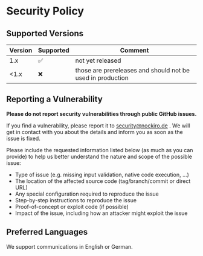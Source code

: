 # Security Policy

## Supported Versions

| Version | Supported          | Comment |
| ------- | ------------------ | ------- |
| 1.x   | :white_check_mark: | not yet released |
| <1.x   | :x:                | those are prereleases and should not be used in production |

## Reporting a Vulnerability
**Please do not report security vulnerabilities through public GitHub issues.**

If you find a vulnerability, please report it to security@nockiro.de . We will get in contact with you about the details and inform you as soon as the issue is fixed.

Please include the requested information listed below (as much as you can provide) to help us better understand the nature and scope of the possible issue:

  * Type of issue (e.g. missing input validation, native code execution, ...)
  * The location of the affected source code (tag/branch/commit or direct URL)
  * Any special configuration required to reproduce the issue
  * Step-by-step instructions to reproduce the issue
  * Proof-of-concept or exploit code (if possible)
  * Impact of the issue, including how an attacker might exploit the issue

## Preferred Languages

We support communications in English or German.
